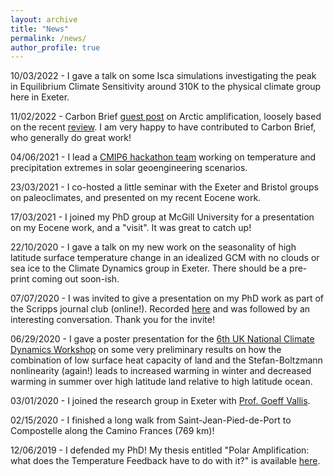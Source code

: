 ```yaml
---
layout: archive
title: "News"
permalink: /news/
author_profile: true
---
```


10/03/2022 - I gave a talk on some Isca simulations investigating the peak in Equilibrium Climate Sensitivity around 310K to the physical climate group here in Exeter.

11/02/2022 - Carbon Brief [guest post](https://www.carbonbrief.org/guest-post-why-does-the-arctic-warm-faster-than-the-rest-of-the-planet) on Arctic amplification, loosely based on the recent [review](https://www.frontiersin.org/articles/10.3389/feart.2021.758361/full). I am very happy to have contributed to Carbon Brief, who generally do great work!

04/06/2021 - I lead a [CMIP6 hackathon team](https://cmip6moap.github.io/projects/06-turning-down-sun-and-stratospheric-sulfate-injection/) working on temperature and precipitation extremes in solar geoengineering scenarios. 

23/03/2021 - I co-hosted a little seminar with the Exeter and Bristol groups on paleoclimates, and presented on my recent Eocene work.

17/03/2021 - I joined my PhD group at McGill University for a presentation on my Eocene work, and a "visit". It was great to catch up!

22/10/2020 - I gave a talk on my new work on the seasonality of high latitude surface temperature change in an idealized GCM with no clouds or sea ice to the Climate Dynamics group in Exeter. There should be a pre-print coming out soon-ish.

07/07/2020 - I was invited to give a presentation on my PhD work as part of the Scripps journal club (online!). Recorded <a href='https://www.youtube.com/watch?v=8Q93JCzOlzY'>here</a> and was followed by an interesting conversation. Thank you for the invite!

06/29/2020 - I gave a poster presentation for the <a href="https://sites.google.com/cam.ac.uk/climatedynamics/home">6th UK National Climate Dynamics Workshop</a> on some very preliminary results on how the combination of low surface heat capacity of land and the Stefan-Boltzmann nonlinearity (again!) leads to increased warming in winter and decreased warming in summer over high latitude land relative to high latitude ocean.

03/01/2020 - I joined the research group in Exeter with <a href="http://empslocal.ex.ac.uk/people/staff/gv219/">Prof. Goeff Vallis</a>.

02/15/2020 - I finished a long walk from Saint-Jean-Pied-de-Port to Compostelle along the Camino Frances (769 km)!

12/06/2019 - I defended my PhD! My thesis entitled "Polar Amplification: what does the Temperature Feedback have to do with it?" is available <a href="https://escholarship.mcgill.ca/concern/theses/ww72bh08q">here</a>.

